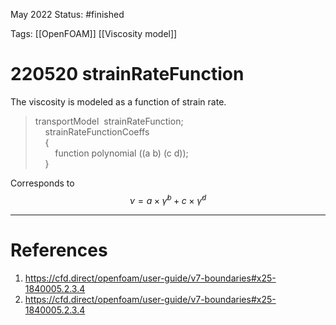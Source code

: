 May 2022
Status: #finished  

Tags: [[OpenFOAM]] [[Viscosity model]]

# 220520 strainRateFunction
The viscosity is modeled as a function of strain rate.

> transportModel  strainRateFunction;  
    strainRateFunctionCoeffs  
    {  
        function polynomial ((a b) (c d));  
    }

Corresponds to$$\nu=a\times \dot \gamma^{b}+c\times \dot \gamma^{d}$$



---
# References
1. https://cfd.direct/openfoam/user-guide/v7-boundaries#x25-1840005.2.3.4
2. https://cfd.direct/openfoam/user-guide/v7-boundaries#x25-1840005.2.3.4